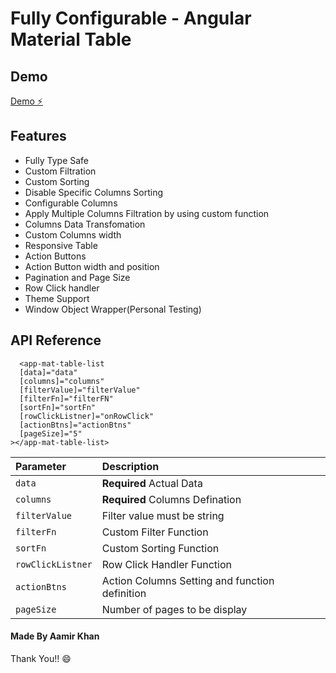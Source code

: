 # Fully Configurable - Angular Material Table

## Demo

[Demo ⚡️](https://stackblitz.com/edit/ck4y6t)

## Features

- Fully Type Safe
- Custom Filtration
- Custom Sorting
- Disable Specific Columns Sorting
- Configurable Columns
- Apply Multiple Columns Filtration by using custom function
- Columns Data Transfomation
- Custom Columns width
- Responsive Table
- Action Buttons
- Action Button width and position
- Pagination and Page Size
- Row Click handler
- Theme Support
- Window Object Wrapper(Personal Testing)

## API Reference

```http
  <app-mat-table-list
  [data]="data"
  [columns]="columns"
  [filterValue]="filterValue"
  [filterFn]="filterFN"
  [sortFn]="sortFn"
  [rowClickListner]="onRowClick"
  [actionBtns]="actionBtns"
  [pageSize]="5"
></app-mat-table-list>

```

| Parameter         | Description                                    |
| :---------------- | :--------------------------------------------- |
| `data`            | **Required** Actual Data                       |
| `columns`         | **Required** Columns Defination                |
| `filterValue`     | Filter value must be string                    |
| `filterFn`        | Custom Filter Function                         |
| `sortFn`          | Custom Sorting Function                        |
| `rowClickListner` | Row Click Handler Function                     |
| `actionBtns`      | Action Columns Setting and function definition |
| `pageSize`        | Number of pages to be display                  |

#### Made By Aamir Khan

Thank You!! 😄
